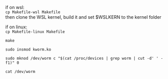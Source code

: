 if on wsl:
\
`cp Makefile-wsl Makefile`
\
then clone the WSL kernel, build it and set $WSLKERN to the kernel folder


if on linux:
\
`cp Makefile-linux Makefile`


```
make

sudo insmod kworm.ko

sudo mknod /dev/worm c "$(cat /proc/devices | grep worm | cut -d' ' -f1)" 0

cat /dev/worm
```

